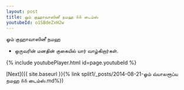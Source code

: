```yaml
---
layout: post
title: ஓம் குஹாவாஸினீ நமஹ ௧௧ டைம்ஸ்
youtubeId: o1SBdeZxH2w
---
```

 
 
 ஓம் குஹாவாஸினீ நமஹ  
 
 -  ஒருவரின் மனதின் குகையில் யார் வாழ்கிறார்கள். 
 
  
 
  
 
 
 
 
 
 


{% include youtubePlayer.html id=page.youtubeId %}
 
[Next]({{ site.baseurl }}{% link  split1/_posts/2014-08-21-ஓம் வ்யாலரூப்ய நமஹ ௧௧ டைம்ஸ்.md%})
 
